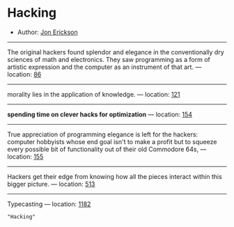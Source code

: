 # Hacking

* Author: [Jon Erickson]()

---
The original hackers found splendor and elegance in the conventionally dry sciences of math and electronics. They saw programming as a form of artistic expression and the computer as an instrument of that art. — location: [86]()

---
morality lies in the application of knowledge. — location: [121]()

---
**spending time on clever hacks for optimization** — location: [154]()

---
True appreciation of programming elegance is left for the hackers: computer hobbyists whose end goal isn't to make a profit but to squeeze every possible bit of functionality out of their old Commodore 64s, — location: [155]()

---
Hackers get their edge from knowing how all the pieces interact within this bigger picture. — location: [513]()

---
Typecasting — location: [1182]()

```query
"Hacking"
```
